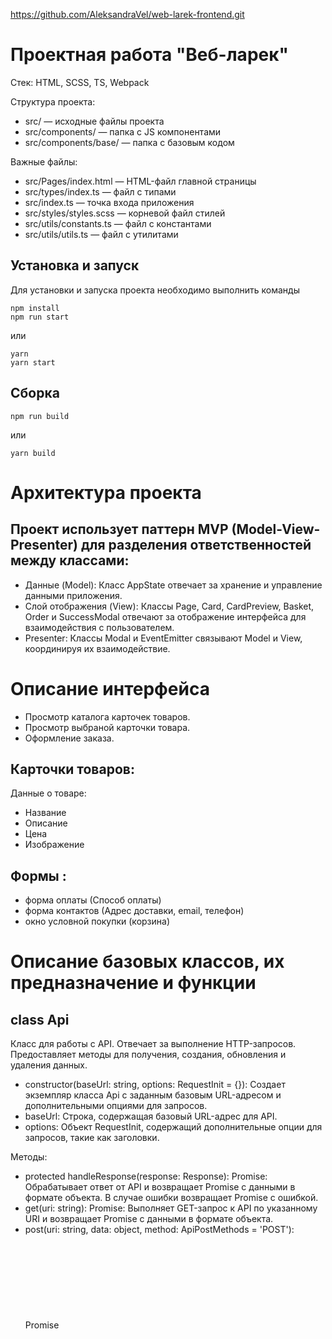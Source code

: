 https://github.com/AleksandraVel/web-larek-frontend.git

# Проектная работа "Веб-ларек"

Стек: HTML, SCSS, TS, Webpack

Структура проекта:
- src/ — исходные файлы проекта
- src/components/ — папка с JS компонентами
- src/components/base/ — папка с базовым кодом

Важные файлы:
- src/Pages/index.html — HTML-файл главной страницы
- src/types/index.ts — файл с типами
- src/index.ts — точка входа приложения
- src/styles/styles.scss — корневой файл стилей
- src/utils/constants.ts — файл с константами
- src/utils/utils.ts — файл с утилитами

## Установка и запуск
Для установки и запуска проекта необходимо выполнить команды

```
npm install
npm run start
```

или

```
yarn
yarn start
```
## Сборка

```
npm run build
```

или

```
yarn build
```

# Архитектура проекта

## Проект использует паттерн MVP (Model-View-Presenter) для разделения ответственностей между классами:

- Данные (Model):
 Класс AppState отвечает за хранение и управление данными приложения.
- Слой отображения (View):
 Классы Page, Card, CardPreview, Basket, Order и SuccessModal отвечают за отображение интерфейса для взаимодействия с пользователем.
- Presenter:
 Классы Modal и EventEmitter связывают Model и View, координируя их взаимодействие. 

# Описание интерфейса

- Просмотр каталога карточек товаров.
- Просмотр выбраной карточки товара.
- Оформление заказа. 

## Карточки товаров:
 
 Данные о товаре:
- Название
- Описание
- Цена
- Изображение

## Формы :
- форма оплаты (Способ оплаты)
- форма контактов (Адрес доставки, email, телефон)
- окно условной покупки (корзина)

# Описание базовых классов, их предназначение и функции

## class Api

Класс для работы с API. Отвечает за выполнение HTTP-запросов.
Предоставляет методы для получения, создания, обновления и удаления данных.

- constructor(baseUrl: string, options: RequestInit = {}): Создает экземпляр класса Api с заданным базовым URL-адресом и дополнительными опциями для запросов.
- baseUrl: Строка, содержащая базовый URL-адрес для API.
- options: Объект RequestInit, содержащий дополнительные опции для запросов, такие как заголовки.

Методы:
- protected handleResponse(response: Response): Promise<object>: Обрабатывает ответ от API и возвращает Promise с данными в формате объекта. В случае ошибки возвращает Promise с ошибкой.
- get(uri: string): Promise<object>: Выполняет GET-запрос к API по указанному URI и возвращает Promise с данными в формате объекта.
- post(uri: string, data: object, method: ApiPostMethods = 'POST'): Promise<object>: Выполняет POST, PUT или DELETE-запрос к API по указанному URI с переданными данными и возвращает Promise с данными в формате объекта.

## class EventEmitter (Presenter)
Класс EventEmitter выступает в роли Представителя (Presenter).
Реализует механизм событий, позволяющий классам взаимодействовать друг с другом.
Предоставляет методы для подписки, отписки и вызова обработчиков событий.

Mетоды:
- on: Установить обработчик на событие.
- off: Снять обработчик с события.
- emit: Инициировать событие с данными.
- onAll: Слушать все события.
- offAll: Сбросить все обработчики.
- trigger: Сделать коллбек триггер, генерирующий событие при вызове.

## class Modal (Presenter)

Класс Modal отвечает за отображение модального окна и управление его содержимым.
Взаимодействует с классами CardPreview, Basket, Order для отображения соответствующего контента.

Методы:
- constructor(modalContainer: HTMLElement): Создает экземпляр класса с заданным контейнером модального окна.
- open(content: HTMLElement): void: Открывает модальное окно и отображает переданный контент.
- close(): void: Закрывает модальное окно.
- setContent(content: HTMLElement): void: Устанавливает новый контент в модальное окно.

## class AppState (Model)

Класс AppState отвечает за хранение и обработку данных приложения.
Предоставляет методы для взаимодействия с данными.
Генерирует события при изменении данных.

Свойства:
- products: Array<Product> - массив данных о товарах
- basket: Array<BasketItem> - массив товаров в корзине
- orders: Array<OrderData> - массив данных о заказах

Методы:
- addToBasket(product: Product): void - добавляет товар в корзину
- removeFromBasket(product: Product): void - удаляет товар из корзины
- placeOrder(orderData: OrderData): void - сохраняет данные о новом заказе
- getProducts(): Array<Product> - возвращает массив данных о товарах
- getBasket(): Array<BasketItem> - возвращает массив товаров в корзине
- getOrders(): Array<OrderData> - возвращает массив данных о заказах

## class CardPreview (View)

Класс CardPreview отвечает за отображение подробной информации о товаре в модальном окне.
Получает данные о товаре от класса AppState.

Методы :
- constructor(product: Product): Создает экземпляр класса CardPreview с данными о товаре.
- render(): HTMLElement: Возвращает HTML-элемент, представляющий карточку товара с подробной информацией.
- handleAddToBasket(): void: Обрабатывает событие добавления товара в корзину и инициирует соответствующее событие.
- handleClose(): void: Обрабатывает событие закрытия модального окна и скрывает карточку товара.

## class Page (View)

Класс Page представляет собой главную страницу приложения - галерею товаров. Он не показывается в модальном окне.
Взаимодействует с классом Card для отображения карточек товаров.

Методы:
- constructor(PageContainer: HTMLElement): Создает экземпляр класса с заданным контейнером для галереи.
- renderCards(cards: Card[]): void: Отображает карточки товаров в галерее.
- handleCardClick(card: Card): void: Обрабатывает клик по карточке товара и инициирует событие для отображения модального окна с информацией о товаре.

## class Card (View)

Класс Card представляет собой карточку товара в галерее.
Отвечает за отображение информации о товаре.
Генерирует события при взаимодействии пользователя с карточкой (клик, добавление в корзину).

Методы:
- constructor(data: CardData): Создает экземпляр класса с данными о товаре.
- render(): HTMLElement: Возвращает HTML-элемент, представляющий карточку товара.
- handleClick(): void: Обрабатывает клик по карточке товара и инициирует событие для отображения модального окна с информацией о товаре.

## class Basket (View)

Класс Basket отвечает за отображение корзины в модальном окне.
Он отображает список товаров в корзине и позволяет удалять товары из корзины.
Взаимодействует с классом AppState для управления товарами в корзине.

Методы:
- constructor(basketContainer: HTMLElement): Создает экземпляр класса с заданным контейнером для корзины.
- addItem(item: BasketItem): void: Добавляет товар в корзину.
- removeItem(item: BasketItem): void: Удаляет товар из корзины.
- renderItems(): void: Отображает список товаров в корзине.
- getTotalPrice(): number: Возвращает общую стоимость товаров в корзине.

## class Order (View)

Класс Order за отображение форм оформления заказа в модальном окне.
Он отображает формы для ввода информации о доставке и оплате.
Взаимодействует с классом AppState для сохранения данных заказа.

Методы :
- constructor(orderContainer: HTMLElement): Создает экземпляр класса с заданным контейнером для формы заказа.
- renderPaymentForm(): void: Отображает форму выбора способа оплаты.
- renderDeliveryForm(): void: Отображает форму ввода адреса доставки.
- handleSubmit(data: OrderData): void: Обрабатывает отправку формы заказа и инициирует событие для завершения оформления заказа.

## class SuccessModal (View)

Класс SuccessModal отвечает за отображение окна с сообщением об успешном оформлении заказа.

Методы:
- constructor(successContainer: HTMLElement): Создает экземпляр класса с заданным контейнером для окна успешного оформления заказа.
- open(orderData: OrderData): void: Открывает окно с сообщением об успешном оформлении заказа и отображает информацию о заказе.
- close(): void: Закрывает окно с сообщением об успешном оформлении заказа.